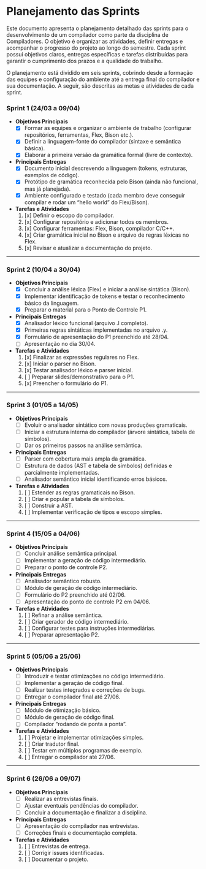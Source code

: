 # Planejamento das Sprints

Este documento apresenta o planejamento detalhado das sprints para o desenvolvimento de um compilador como parte da disciplina de Compiladores. O objetivo é organizar as atividades, definir entregas e acompanhar o progresso do projeto ao longo do semestre. Cada sprint possui objetivos claros, entregas específicas e tarefas distribuídas para garantir o cumprimento dos prazos e a qualidade do trabalho.

O planejamento está dividido em seis sprints, cobrindo desde a formação das equipes e configuração do ambiente até a entrega final do compilador e sua documentação. A seguir, são descritas as metas e atividades de cada sprint.

### Sprint 1 (24/03 a 09/04)  
- **Objetivos Principais**  
    - [x] Formar as equipes e organizar o ambiente de trabalho (configurar repositórios, ferramentas, Flex, Bison etc.).  
    - [x] Definir a linguagem-fonte do compilador (sintaxe e semântica básica).  
    - [x] Elaborar a primeira versão da gramática formal (livre de contexto).  

- **Principais Entregas**  
    - [x] Documento inicial descrevendo a linguagem (tokens, estruturas, exemplos de código).  
    - [x] Protótipo de gramática reconhecida pelo Bison (ainda não funcional, mas já planejada).  
    - [x] Ambiente configurado e testado (cada membro deve conseguir compilar e rodar um “hello world” do Flex/Bison).  

- **Tarefas e Atividades**  
    1. [x] Definir o escopo do compilador.  
    2. [x] Configurar repositório e adicionar todos os membros.  
    3. [x] Configurar ferramentas: Flex, Bison, compilador C/C++.  
    4. [x] Criar gramática inicial no Bison e arquivo de regras léxicas no Flex.  
    5. [x] Revisar e atualizar a documentação do projeto.  

---

### Sprint 2 (10/04 a 30/04)  
- **Objetivos Principais**  
    - [x] Concluir a análise léxica (Flex) e iniciar a análise sintática (Bison).  
    - [x] Implementar identificação de tokens e testar o reconhecimento básico da linguagem.  
    - [x] Preparar o material para o Ponto de Controle P1.  

- **Principais Entregas**  
    - [x] Analisador léxico funcional (arquivo .l completo).  
    - [x] Primeiras regras sintáticas implementadas no arquivo .y.  
    - [x] Formulário de apresentação do P1 preenchido até 28/04.  
    - [ ] Apresentação no dia 30/04.  

- **Tarefas e Atividades**  
    1. [x] Finalizar as expressões regulares no Flex.  
    2. [x] Iniciar o parser no Bison.  
    3. [x] Testar analisador léxico e parser inicial.  
    4. [ ] Preparar slides/demonstrativo para o P1.  
    5. [x] Preencher o formulário do P1.  

---

### Sprint 3 (01/05 a 14/05)  
- **Objetivos Principais**  
    - [ ] Evoluir o analisador sintático com novas produções gramaticais.  
    - [ ] Iniciar a estrutura interna do compilador (árvore sintática, tabela de símbolos).  
    - [ ] Dar os primeiros passos na análise semântica.  

- **Principais Entregas**  
    - [ ] Parser com cobertura mais ampla da gramática.  
    - [ ] Estrutura de dados (AST e tabela de símbolos) definidas e parcialmente implementadas.  
    - [ ] Analisador semântico inicial identificando erros básicos.  

- **Tarefas e Atividades**  
    1. [ ] Estender as regras gramaticais no Bison.  
    2. [ ] Criar e popular a tabela de símbolos.  
    3. [ ] Construir a AST.  
    4. [ ] Implementar verificação de tipos e escopo simples.  

---

### Sprint 4 (15/05 a 04/06)  
- **Objetivos Principais**  
    - [ ] Concluir análise semântica principal.  
    - [ ] Implementar a geração de código intermediário.  
    - [ ] Preparar o ponto de controle P2.  

- **Principais Entregas**  
    - [ ] Analisador semântico robusto.  
    - [ ] Módulo de geração de código intermediário.  
    - [ ] Formulário do P2 preenchido até 02/06.  
    - [ ] Apresentação do ponto de controle P2 em 04/06.  

- **Tarefas e Atividades**  
    1. [ ] Refinar a análise semântica.  
    2. [ ] Criar gerador de código intermediário.  
    3. [ ] Configurar testes para instruções intermediárias.  
    4. [ ] Preparar apresentação P2.  

---

### Sprint 5 (05/06 a 25/06)  
- **Objetivos Principais**  
    - [ ] Introduzir e testar otimizações no código intermediário.  
    - [ ] Implementar a geração de código final.  
    - [ ] Realizar testes integrados e correções de bugs.  
    - [ ] Entregar o compilador final até 27/06.  

- **Principais Entregas**  
    - [ ] Módulo de otimização básico.  
    - [ ] Módulo de geração de código final.  
    - [ ] Compilador “rodando de ponta a ponta”.  

- **Tarefas e Atividades**  
    1. [ ] Projetar e implementar otimizações simples.  
    2. [ ] Criar tradutor final.  
    3. [ ] Testar em múltiplos programas de exemplo.  
    4. [ ] Entregar o compilador até 27/06.  

---

### Sprint 6 (26/06 a 09/07)  
- **Objetivos Principais**  
    - [ ] Realizar as entrevistas finais.  
    - [ ] Ajustar eventuais pendências do compilador.  
    - [ ] Concluir a documentação e finalizar a disciplina.  

- **Principais Entregas**  
    - [ ] Apresentação do compilador nas entrevistas.  
    - [ ] Correções finais e documentação completa.  

- **Tarefas e Atividades**  
    1. [ ] Entrevistas de entrega.  
    2. [ ] Corrigir issues identificadas.  
    3. [ ] Documentar o projeto.  